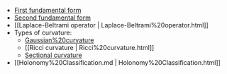 












-   [First fundamental form](First%20fundamental%20form)
-   [Second fundamental form](Second%20fundamental%20form)
-   [[Laplace-Beltrami operator | Laplace-Beltrami%20operator.html]]
-   Types of curvature:
    -   [Gaussian%20curvature](Gaussian%20curvature)
    -   [[Ricci curvature | Ricci%20curvature.html]]
    -   [Sectional curvature](Sectional%20curvature)
-   [[Holonomy%20Classification.md | Holonomy%20Classification.html]]
